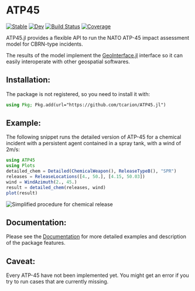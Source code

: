 # ATP45

[![Stable](https://img.shields.io/badge/docs-stable-blue.svg)](https://tcarion.github.io/ATP45.jl/stable/)
[![Dev](https://img.shields.io/badge/docs-dev-blue.svg)](https://tcarion.github.io/ATP45.jl/dev/)
[![Build Status](https://github.com/tcarion/ATP45.jl/actions/workflows/CI.yml/badge.svg?branch=main)](https://github.com/tcarion/ATP45.jl/actions/workflows/CI.yml?query=branch%3Amain)
[![Coverage](https://codecov.io/gh/tcarion/ATP45.jl/branch/main/graph/badge.svg)](https://codecov.io/gh/tcarion/ATP45.jl)

ATP45.jl provides a flexible API to run the NATO ATP-45 impact assessment model for CBRN-type incidents.

The results of the model implement the [GeoInterface.jl](https://github.com/JuliaGeo/GeoInterface.jl) interface so it can easily interoperate with other geospatial softwares.

## Installation:
The package is not registered, so you need to install it with:
```julia
using Pkg; Pkg.add(url="https://github.com/tcarion/ATP45.jl")
```
## Example:
The following snippet runs the detailed version of ATP-45 for a chemical incident with a persistent agent contained in a spray tank, with a wind of 2m/s:

```julia
using ATP45
using Plots
detailed_chem = Detailed(ChemicalWeapon(), ReleaseTypeB(), "SPR")
releases = ReleaseLocations([4., 50.], [4.15, 50.03])
wind = WindAzimuth(2., 45.)
result = detailed_chem(releases, wind)
plot(result)
```

![Simplified procedure for chemical release](https://tcarion.github.io/ATP45.jl/dev/example.png)

## Documentation:
Please see the [Documentation](https://tcarion.github.io/ATP45.jl/dev/) for more detailed examples and description of the package features.

## Caveat:
Every ATP-45 have not been implemented yet. You might get an error if you try to run cases that are currently missing.
